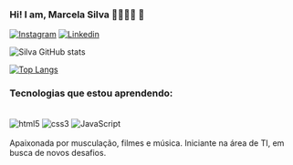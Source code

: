 ### Hi! I am, Marcela Silva 🏋️‍♀️👩‍💻 🤗 

[![Instagram](https://img.shields.io/badge/Instagram-E4405F?style=for-the-badge&logo=instagram&logoColor=white)](https://instagram.com/mss_marcela)
[![Linkedin](https://img.shields.io/badge/LinkedIn-0077B5?style=for-the-badge&logo=linkedin&logoColor=white)](https://www.linkedin.com/in/marcela-silva-76aa36215/)

![Silva GitHub stats](https://github-readme-stats.vercel.app/api?username=marcelamtm&show_icons=true&theme=moltack)

[![Top Langs](https://github-readme-stats.vercel.app/api/top-langs/?username=marcelamtm&layout=compact)](https://github.com/marcelamtm/github-readme-stats)

### Tecnologias que estou aprendendo:

<div style="display: inline_black"><br/>
<img align="center" alt="html5" src="https://img.shields.io/badge/HTML5-E34F26?style=for-the-badge&logo=html5&logoColor=white" />
<img align="center" alt="css3" src="https://img.shields.io/badge/CSS3-1572B6?style=for-the-badge&logo=css3&logoColor=white" />
<img align="center" alt="JavaScript" src="https://img.shields.io/badge/JavaScript-323330?style=for-the-badge&logo=javascript&logoColor=F7DF1E"/>
</div>
<br>
Apaixonada por musculação, filmes e música. Iniciante na área de TI, em busca de novos desafios. 



